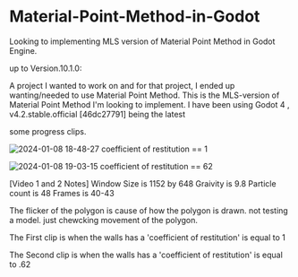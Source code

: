 # Material-Point-Method-in-Godot

Looking to implementing MLS version of Material Point Method in Godot Engine.

up to Version.10.1.0:

A project I wanted to work on and for that project, I ended up wanting/needed to use Material Point Method. 
This is the MLS-version of Material Point Method I'm looking to implement. 
I have been using Godot 4 , v4.2.stable.official [46dc27791] being the latest

some progress clips.

![2024-01-08 18-48-27  coefficient of restitution ==  1](https://github.com/Exis10tial/Material-Point-Method-in-Godot/assets/62639345/1b8c8716-0439-4db3-b43c-d44cdcad2aee)

![2024-01-08 19-03-15  coefficient of restitution ==  62](https://github.com/Exis10tial/Material-Point-Method-in-Godot/assets/62639345/9eecd14b-1c6d-4b62-a9fb-1c85d06550fc)


[Video 1 and 2 Notes]
Window Size is 1152 by 648
Graivity is 9.8 
Particle count is 48 
Frames is 40-43

The flicker of the polygon is cause of how the polygon is drawn.
not testing a model. just chewcking movement of the polygon.

The First clip is when the walls has a 'coefficient of restitution' is equal to 1

The Second clip is when the walls has a 'coefficient of restitution' is equal to .62
